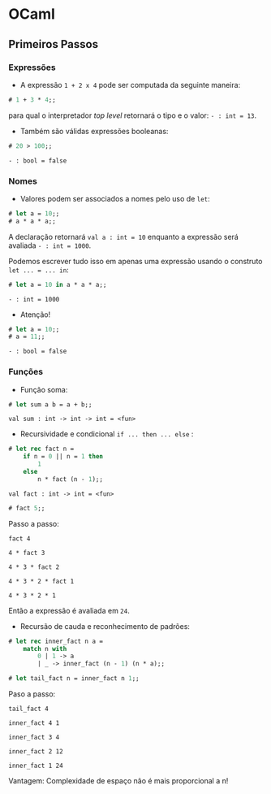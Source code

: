 # OCaml

## Primeiros Passos
### Expressões
- A expressão `1 + 2 x 4` pode ser computada da seguinte maneira:
```ocaml
# 1 + 3 * 4;;
```
para qual o interpretador *top level* retornará o tipo e o valor: `- : int = 13`.

- Também são válidas expressões booleanas:
```ocaml
# 20 > 100;;
```
`- : bool = false`

### Nomes
- Valores podem ser associados a nomes pelo uso de `let`:
```ocaml
# let a = 10;;
# a * a * a;;
```
A declaração retornará `val a : int = 10` enquanto a expressão
será avaliada `- : int = 1000`.

Podemos escrever tudo isso em apenas uma expressão usando o construto ```let ... = ... in```:
```ocaml
# let a = 10 in a * a * a;;
```
`- : int = 1000`

- Atenção!
```ocaml
# let a = 10;;
# a = 11;;
```
`- : bool = false`

### Funções
- Função soma:
```ocaml
# let sum a b = a + b;;
```
`val sum : int -> int -> int = <fun>`

- Recursividade e condicional `if ... then ... else` :
```ocaml
# let rec fact n =
    if n = 0 || n = 1 then
        1
    else
        n * fact (n - 1);;
```
`val fact : int -> int = <fun>`

```ocaml
# fact 5;;
```
Passo a passo:

`fact 4`

`4 * fact 3`

`4 * 3 * fact 2`

`4 * 3 * 2 * fact 1`

`4 * 3 * 2 * 1`

Então a expressão é avaliada em `24`.

- Recursão de cauda e reconhecimento de padrões:
```ocaml
# let rec inner_fact n a =
    match n with
        0 | 1 -> a
        | _ -> inner_fact (n - 1) (n * a);;

# let tail_fact n = inner_fact n 1;;
```
Paso a passo:

`tail_fact 4`

`inner_fact 4 1`

`inner_fact 3 4`

`inner_fact 2 12`

`inner_fact 1 24`

Vantagem: Complexidade de espaço não é mais proporcional a n!